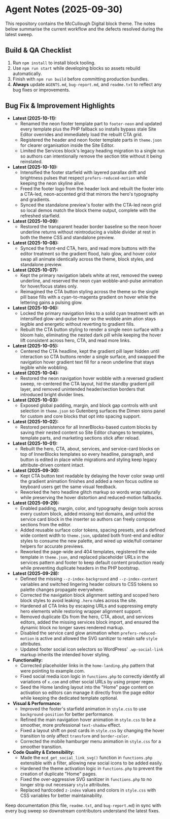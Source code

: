 # Agent Notes (2025-09-30)

This repository contains the McCullough Digital block theme. The notes below summarise the current workflow and the defects resolved during the latest sweep.

## Build & QA Checklist
1. Run `npm install` to install block tooling.
2. Use `npm run start` while developing blocks so assets rebuild automatically.
3. Finish with `npm run build` before committing production bundles.
4. **Always** update `AGENTS.md`, `bug-report.md`, and `readme.txt` to reflect any bug fixes or improvements.

## Bug Fix & Improvement Highlights
- **Latest (2025-10-11):**
    - Renamed the neon footer template part to `footer-neon` and updated every template plus the PHP fallback so installs bypass stale Site Editor overrides and immediately load the rebuilt CTA grid.
    - Registered the header and neon footer template parts in `theme.json` for clearer organisation inside the Site Editor.
    - Limited the Services block's legacy heading migration to a single run so authors can intentionally remove the section title without it being reinstated.
- **Latest (2025-10-10):**
    - Intensified the footer starfield with layered parallax drift and brightness pulses that respect `prefers-reduced-motion` while keeping the neon skyline alive.
    - Freed the footer logo from the header lock and rebuilt the footer into a CTA-led, neon-accented grid that mirrors the hero's typography and gradients.
    - Synced the standalone preview's footer with the CTA-led neon grid so local demos match the block theme output, complete with the refreshed starfield.
- **Latest (2025-10-09):**
    - Restored the transparent header border baseline so the neon hover underline returns without reintroducing a visible divider at rest in both the theme CSS and standalone preview.
- **Latest (2025-10-08):**
    - Synced the front-end CTA, hero, and read more buttons with the editor treatment so the gradient flood, halo glow, and hover color swap all animate identically across the theme, block styles, and standalone preview.
- **Latest (2025-10-07):**
    - Kept the primary navigation labels white at rest, removed the sweep underline, and reserved the neon cyan wobble-and-pulse animation for hover/focus states only.
    - Reimagined the CTA button styling across the theme so the single pill base fills with a cyan-to-magenta gradient on hover while the lettering gains a pulsing glow.
- **Latest (2025-10-06):**
    - Locked the primary navigation links to a solid cyan treatment with an intensified glow-and-pulse hover so the wobble anim
      ation stays legible and energetic without reverting to gradient fills.
    - Rebuilt the CTA button styling to render a single neon surface with a bloom halo, eliminating the nested dark pill while
      keeping the hover lift consistent across hero, CTA, and read more links.
- **Latest (2025-10-05):**
    - Centered the CTA headline, kept the gradient pill layer hidden until interaction so CTA buttons render a single surface, and swapped the navigation hover gradient text fill for a neon underline that stays legible while wobbling.
- **Latest (2025-10-04):**
    - Restored the neon navigation hover wobble with a reversed gradient sweep, re-centered the CTA layout, hid the standby gradient pill layer, and removed unintended header/section borders that introduced bright divider lines.
- **Latest (2025-10-03):**
    - Exposed global padding, margin, and block gap controls with unit selection in `theme.json` so Gutenberg surfaces the Dimen
      sions panel for custom and core blocks that opt into spacing support.
- **Latest (2025-10-02):**
    - Restored persistence for all InnerBlocks-based custom blocks by saving their nested content so Site Editor changes to templates, template parts, and marketing sections stick after reload.
- **Latest (2025-10-01):**
    - Rebuilt the hero, CTA, about, services, and service-card blocks on top of InnerBlocks templates so every headline, paragraph, and button is edited in place while migrations and styling keep legacy attribute-driven content intact.
- **Latest (2025-09-30):**
    - Kept CTA button text readable by delaying the hover color swap until the gradient animation finishes and added a neon focus outline so keyboard users get the same visual feedback.
    - Reworked the hero headline glitch markup so words wrap naturally while preserving the hover distortion and reduced-motion fallbacks.
- **Latest (2025-09-29):**
    - Enabled padding, margin, color, and typography design tools across every custom block, added missing text domains, and unhid the service card block in the inserter so authors can freely compose sections from the editor.
    - Added reusable surface color tokens, spacing presets, and a defined wide content width to `theme.json`, updated both front-end and editor styles to consume the new palette, and wired up wide/full container helpers for accurate previews.
    - Reworked the page-wide and 404 templates, registered the wide template in `theme.json`, and replaced placeholder URLs in the services pattern and footer to keep default content production ready while preventing duplicate headers in the PHP bootstrap.
- **Latest (2025-09-28):**
    - Defined the missing `--z-index-background` and `--z-index-content` variables and switched lingering header colours to CSS tokens so palette changes propagate everywhere.
    - Corrected the navigation block alignment setting and scoped hero block styles to avoid leaking `.hero` rules across the site.
    - Hardened all CTA links by escaping URLs and suppressing empty hero elements while restoring wrapper alignment support.
    - Removed duplicate IDs from the hero, CTA, about, and services editors, added the missing services block import, and ensured the dynamic block no longer saves rendered markup.
    - Disabled the service card glow animation when `prefers-reduced-motion` is active and allowed the SVG sanitizer to retain safe `style` attributes.
    - Updated footer social icon selectors so WordPress' `.wp-social-link` markup inherits the intended hover styling.
- **Functionality:**
    - Corrected placeholder links in the `home-landing.php` pattern that were pointing to example.com.
    - Fixed social media icon logic in `functions.php` to correctly identify all variations of `x.com` and other social URLs by using proper regex.
    - Seed the Home landing layout into the "Home" page content on activation so editors can manage it directly from the page editor while keeping the dedicated template optional.
- **Visual & Performance:**
    - Improved the footer's starfield animation in `style.css` to use `background-position` for better performance.
    - Refined the main navigation hover animation in `style.css` to be a smoother, more professional `text-shadow` effect.
    - Fixed a layout shift on post cards in `style.css` by changing the hover transition to only affect `transform` and `border-color`.
    - Corrected the mobile hamburger menu animation in `style.css` for a smoother transition.
- **Code Quality & Extensibility:**
    - Made the `mcd_get_social_link_svg()` function in `functions.php` extensible with a filter, allowing new social icons to be added easily.
    - Hardened the theme activation logic in `functions.php` to prevent the creation of duplicate "Home" pages.
    - Fixed the over-aggressive SVG sanitizer in `functions.php` to no longer strip out necessary `style` attributes.
    - Replaced hardcoded `z-index` values and colors in `style.css` with CSS variables for better maintainability.

Keep documentation (this file, `readme.txt`, and `bug-report.md`) in sync with every bug sweep so downstream contributors understand the latest fixes.
